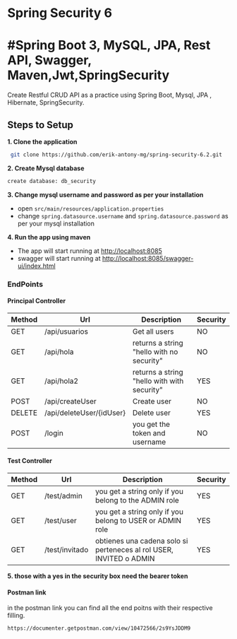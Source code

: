 # Spring Security 6
# #Spring Boot 3, MySQL, JPA, Rest API, Swagger, Maven,Jwt,SpringSecurity

Create Restful CRUD API as a practice using Spring Boot, Mysql, JPA , Hibernate, SpringSecurity.

## Steps to Setup

**1. Clone the application**

```bash
 git clone https://github.com/erik-antony-mg/spring-security-6.2.git
```

**2. Create Mysql database**
```bash
create database: db_security
```

**3. Change mysql username and password as per your installation**

+ open `src/main/resources/application.properties`
+ change `spring.datasource.username` and `spring.datasource.password` as per your mysql installation

**4. Run the app using maven**


- The app will start running at <http://localhost:8085>
- swagger will start running at <http://localhost:8085/swagger-ui/index.html>

### EndPoints
#### Principal Controller
| Method | Url | Description | Security |
| ------ | --- | ------|-------|
| GET    | /api/usuarios | Get all users |NO
| GET    |  /api/hola | returns a string "hello with no security" |NO
| GET     |  /api/hola2 | returns a string "hello with with  security"| YES
| POST    | /api/createUser | Create user| NO
|DELETE  | /api/deleteUser/{idUser} |  Delete user| YES
| POST    |  /login | you get the token and username| NO

#### Test Controller
| Method | Url | Description | Security |
| ------ | --- | ------|-------|
| <color color=green>GET</color>    | /test/admin  | you get a string only if you belong to the ADMIN role|YES
| <color color=green>GET</color>    | /test/user  | you get a string only if you belong to USER or ADMIN role| YES 
| <color color=green>GET</color>    | /test/invitado  | obtienes una cadena solo si perteneces al rol USER, INVITED o ADMIN|YES



**5. those with a yes in the security box need the bearer token**

#### Postman link 
in the postman link you can find all the end poitns with their respective filling.
```bash
https://documenter.getpostman.com/view/10472566/2s9YsJDDM9
```
